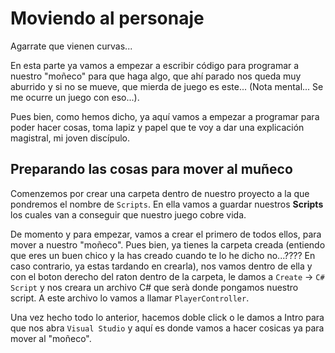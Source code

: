 # Moviendo al personaje

Agarrate que vienen curvas... 

En esta parte ya vamos a empezar a escribir código para programar a nuestro "moñeco" para que haga algo, que ahí parado nos queda muy aburrido y si no se mueve, que mierda de juego es este... (Nota mental... Se me ocurre un juego con eso...).

Pues bien, como hemos dicho, ya aquí vamos a empezar a programar para poder hacer cosas, toma lapiz y papel que te voy a dar una explicación magistral, mi joven discípulo.

## Preparando las cosas para mover al muñeco

Comenzemos por crear una carpeta dentro de nuestro proyecto a la que pondremos el nombre de `Scripts`. En ella vamos a guardar nuestros __Scripts__ los cuales van a conseguir que nuestro juego cobre vida. 

De momento y para empezar, vamos a crear el primero de todos ellos, para mover a nuestro "moñeco". Pues bien, ya tienes la carpeta creada (entiendo que eres un buen chico y la has creado cuando te lo he dicho no...???? En caso contrario, ya estas tardando en crearla), nos vamos dentro de ella y con el boton derecho del raton dentro de la carpeta, le damos a `Create` -> `C# Script` y nos creara un archivo C# que serà donde pongamos nuestro script. A este archivo lo vamos a llamar `PlayerController`. 

Una vez hecho todo lo anterior, hacemos doble click o le damos a Intro para que nos abra `Visual Studio` y aquí es donde vamos a hacer cosicas ya para mover al "moñeco".
